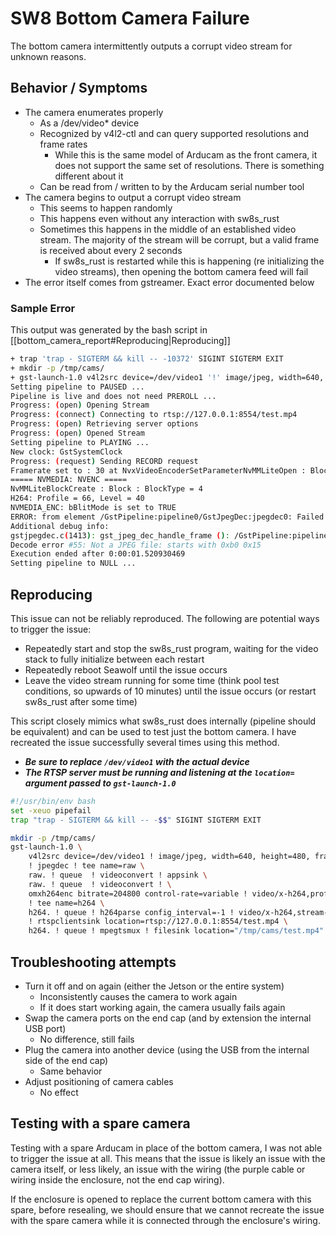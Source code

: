 # SW8 Bottom Camera Failure
The bottom camera intermittently outputs a corrupt video stream for unknown reasons. 
## Behavior / Symptoms
- The camera enumerates properly
	- As a /dev/video* device
	- Recognized by v4l2-ctl and can query supported resolutions and frame rates
		- While this is the same model of Arducam as the front camera, it does not support the same set of resolutions. There is something different about it
	- Can be read from / written to by the Arducam serial number tool
- The camera begins to output a corrupt video stream
	- This seems to happen randomly
	- This happens even without any interaction with sw8s_rust
	- Sometimes this happens in the middle of an established video stream. The majority of the stream will be corrupt, but a valid frame is received about every 2 seconds
		- If sw8s_rust is restarted while this is happening (re initializing the video streams), then opening the bottom camera feed will fail
- The error itself comes from gstreamer. Exact error documented below
### Sample Error
This output was generated by the bash script in [[bottom_camera_report#Reproducing|Reproducing]]
```bash
+ trap 'trap - SIGTERM && kill -- -10372' SIGINT SIGTERM EXIT
+ mkdir -p /tmp/cams/
+ gst-launch-1.0 v4l2src device=/dev/video1 '!' image/jpeg, width=640, height=480, framerate=30/1 '!' jpegdec '!' tee name=raw raw. '!' queue '!' videoconvert '!' appsink raw. '!' queue '!' videoconvert '!' omxh264enc bitrate=204800 control-rate=variable '!' video/x-h264,profile=baseline '!' tee name=h264 h264. '!' queue '!' h264parse config_interval=-1 '!' video/x-h264,stream-format=byte-stream,alignment=au '!' rtspclientsink location=rtsp://127.0.0.1:8554/test.mp4 h264. '!' queue '!' mpegtsmux '!' filesink location=/tmp/cams/test.mp4
Setting pipeline to PAUSED ...
Pipeline is live and does not need PREROLL ...
Progress: (open) Opening Stream
Progress: (connect) Connecting to rtsp://127.0.0.1:8554/test.mp4
Progress: (open) Retrieving server options
Progress: (open) Opened Stream
Setting pipeline to PLAYING ...
New clock: GstSystemClock
Progress: (request) Sending RECORD request
Framerate set to : 30 at NvxVideoEncoderSetParameterNvMMLiteOpen : Block : BlockType = 4 
===== NVMEDIA: NVENC =====
NvMMLiteBlockCreate : Block : BlockType = 4 
H264: Profile = 66, Level = 40 
NVMEDIA_ENC: bBlitMode is set to TRUE 
ERROR: from element /GstPipeline:pipeline0/GstJpegDec:jpegdec0: Failed to decode JPEG image
Additional debug info:
gstjpegdec.c(1413): gst_jpeg_dec_handle_frame (): /GstPipeline:pipeline0/GstJpegDec:jpegdec0:
Decode error #55: Not a JPEG file: starts with 0xb0 0x15
Execution ended after 0:00:01.520930469
Setting pipeline to NULL ...
```
## Reproducing
This issue can not be reliably reproduced. The following are potential ways to trigger the issue:
- Repeatedly start and stop the sw8s_rust program, waiting for the video stack to fully initialize between each restart
- Repeatedly reboot Seawolf until the issue occurs
- Leave the video stream running for some time (think pool test conditions, so upwards of 10 minutes) until the issue occurs (or restart sw8s_rust after some time)

This script closely mimics what sw8s_rust does internally (pipeline should be equivalent) and can be used to test just the bottom camera. I have recreated the issue successfully several times using this method. 
- ***Be sure to replace `/dev/video1` with the actual device***
- ***The RTSP server must be running and listening at the `location=` argument passed to `gst-launch-1.0`***
```bash
#!/usr/bin/env bash
set -xeuo pipefail
trap "trap - SIGTERM && kill -- -$$" SIGINT SIGTERM EXIT

mkdir -p /tmp/cams/
gst-launch-1.0 \
	v4l2src device=/dev/video1 ! image/jpeg, width=640, height=480, framerate=30/1 \
	! jpegdec ! tee name=raw \
	raw. ! queue  ! videoconvert ! appsink \
	raw. ! queue  ! videoconvert ! \
	omxh264enc bitrate=204800 control-rate=variable ! video/x-h264,profile=baseline \
	! tee name=h264 \
	h264. ! queue ! h264parse config_interval=-1 ! video/x-h264,stream-format=byte-stream,alignment=au \
	! rtspclientsink location=rtsp://127.0.0.1:8554/test.mp4 \
	h264. ! queue ! mpegtsmux ! filesink location="/tmp/cams/test.mp4"
```
## Troubleshooting attempts
- Turn it off and on again (either the Jetson or the entire system)
	- Inconsistently causes the camera to work again
	- If it does start working again, the camera usually fails again
- Swap the camera ports on the end cap (and by extension the internal USB port)
	- No difference, still fails
- Plug the camera into another device (using the USB from the internal side of the end cap)
	- Same behavior
- Adjust positioning of camera cables
	- No effect
## Testing with a spare camera
Testing with a spare Arducam in place of the bottom camera, I was not able to trigger the issue at all. This means that the issue is likely an issue with the camera itself, or less likely, an issue with the wiring (the purple cable or wiring inside the enclosure, not the end cap wiring).

If the enclosure is opened to replace the current bottom camera with this spare, before resealing, we should ensure that we cannot recreate the issue with the spare camera while it is connected through the enclosure's wiring.